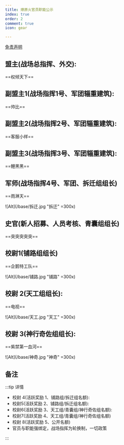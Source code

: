 ```yaml
---
title: 燎原火官员职能公示
index: true
order: 2
comment: true
icon: gear

---
```


[免责声明](./README.md)


## 盟主(战场总指挥、外交):

==权倾天下==

## 副盟主1(战场指挥1号、军团辎重建筑):

==帅比==

## 副盟主2(战场指挥2号、军团辎重建筑):

==客服小祥==

## 副盟主3(战场指挥3号、军团辎重建筑):

==鲤黑黑==

## 军师(战场指挥4号、军团、拆迁组组长)

==雨淋天==

![Alt](/base/拆迁.jpg "拆迁" =300x)

## 史官(新人招募、人员考核、青囊组组长)

==突突突突突==

<!-- ![Alt](/base/青囊.jpg "拆迁" =300x) -->

## 校尉1(铺路组组长)

==企鹅特工队==

![Alt](/base/铺路.jpg "铺路" =300x)

## 校尉 2(天工组组长):

==电视==


![Alt](/base/天工.jpg "天工" =300x)

## 校尉 3(神行奇佐组组长):

==紫禁第一血河==

![Alt](/base/神奇.jpg "神奇" =300x)

## 备注

:::tip 详情

* 校尉 4(活跃奖励 1、铺路组/拆迁组名额):
* 校尉5(活跃奖励 2、铺路组/拆迁组名额):
* 校尉6(活跃奖励 3、天工组/青囊组/神行奇佐组名额):
* 校尉7(活跃奖励 4、天工组/青囊组/神行奇佐组名额)
* 校尉 8(活跃奖励 5、公开名额)
* 官员与职能强绑定，战场指挥为轮换制，一切政策

:::